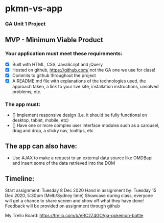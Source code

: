 # pkmn-vs-app

### GA Unit 1 Project

## MVP - Minimum Viable Product

### Your application must meet these requirements:

- [x] Built with HTML, CSS, JavaScript and jQuery
- [x] Hosted on github, https://github.com/ not the GA one we use for class!
- [x] Commits to github throughout the project
- [x] A README.md file with explanations of the technologies used, the approach taken, a link to your live site, installation instructions, unsolved problems, etc.

### The app must:

- [] Implement responsive design (i.e. it should be fully functional on desktop, tablet, mobile, etc)
- [] Have one or more complex user interface modules such as a carousel, drag and drop, a sticky nav, tooltips, etc

## The app can also have:

- Use AJAX to make a request to an external data source like OMDBapi and insert some of the data retrieved into the DOM

## Timeline:

Start assignment: Tuesday 8 Dec 2020
Hand in assignment by: Tuesday 15 Dec 2020, 5:30pm (Melb/Sydney time)
Showcase during class, everyone will get a chance to share screen and show off what they have done!
Feedback will be provided on assignment through github

My Trello Board:
https://trello.com/b/eRC2Z4GO/ga-pokemon-battle
